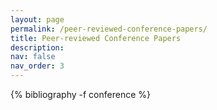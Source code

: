 ```yaml
---
layout: page
permalink: /peer-reviewed-conference-papers/
title: Peer-reviewed Conference Papers
description: 
nav: false
nav_order: 3
---
```

<!-- _pages/publications.md -->
<div class="publications">

{% bibliography -f conference %}

</div>
